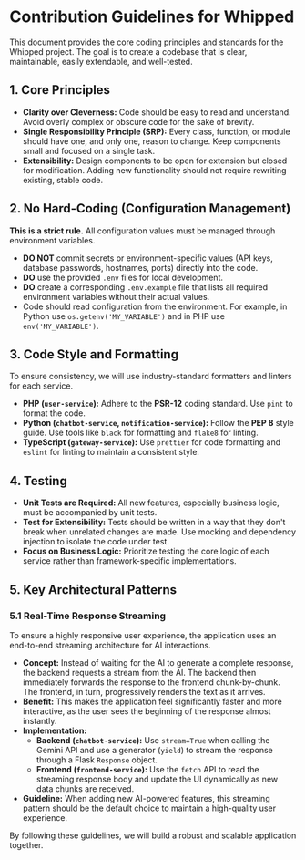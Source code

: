 # Contribution Guidelines for Whipped

This document provides the core coding principles and standards for the Whipped project. The goal is to create a codebase that is clear, maintainable, easily extendable, and well-tested.

## 1. Core Principles

-   **Clarity over Cleverness:** Code should be easy to read and understand. Avoid overly complex or obscure code for the sake of brevity.
-   **Single Responsibility Principle (SRP):** Every class, function, or module should have one, and only one, reason to change. Keep components small and focused on a single task.
-   **Extensibility:** Design components to be open for extension but closed for modification. Adding new functionality should not require rewriting existing, stable code.

## 2. No Hard-Coding (Configuration Management)

**This is a strict rule.** All configuration values must be managed through environment variables.

-   **DO NOT** commit secrets or environment-specific values (API keys, database passwords, hostnames, ports) directly into the code.
-   **DO** use the provided `.env` files for local development.
-   **DO** create a corresponding `.env.example` file that lists all required environment variables without their actual values.
-   Code should read configuration from the environment. For example, in Python use `os.getenv('MY_VARIABLE')` and in PHP use `env('MY_VARIABLE')`.

## 3. Code Style and Formatting

To ensure consistency, we will use industry-standard formatters and linters for each service.

-   **PHP (`user-service`):** Adhere to the **PSR-12** coding standard. Use `pint` to format the code.
-   **Python (`chatbot-service`, `notification-service`):** Follow the **PEP 8** style guide. Use tools like `black` for formatting and `flake8` for linting.
-   **TypeScript (`gateway-service`):** Use `prettier` for code formatting and `eslint` for linting to maintain a consistent style.

## 4. Testing

-   **Unit Tests are Required:** All new features, especially business logic, must be accompanied by unit tests.
-   **Test for Extensibility:** Tests should be written in a way that they don't break when unrelated changes are made. Use mocking and dependency injection to isolate the code under test.
-   **Focus on Business Logic:** Prioritize testing the core logic of each service rather than framework-specific implementations.

## 5. Key Architectural Patterns

### 5.1 Real-Time Response Streaming
To ensure a highly responsive user experience, the application uses an end-to-end streaming architecture for AI interactions.

-   **Concept:** Instead of waiting for the AI to generate a complete response, the backend requests a stream from the AI. The backend then immediately forwards the response to the frontend chunk-by-chunk. The frontend, in turn, progressively renders the text as it arrives.
-   **Benefit:** This makes the application feel significantly faster and more interactive, as the user sees the beginning of the response almost instantly.
-   **Implementation:**
    -   **Backend (`chatbot-service`):** Use `stream=True` when calling the Gemini API and use a generator (`yield`) to stream the response through a Flask `Response` object.
    -   **Frontend (`frontend-service`):** Use the `fetch` API to read the streaming response body and update the UI dynamically as new data chunks are received.
-   **Guideline:** When adding new AI-powered features, this streaming pattern should be the default choice to maintain a high-quality user experience.

By following these guidelines, we will build a robust and scalable application together.
